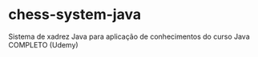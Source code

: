 # chess-system-java
Sistema de xadrez Java para aplicação de conhecimentos do curso Java COMPLETO (Udemy)
